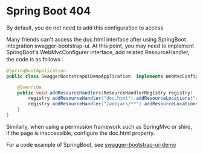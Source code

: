 # Spring Boot 404

By default, you do not need to add this configuration to access

Many friends can't access the doc.html interface after using SpringBoot integration swagger-bootstrap-ui. At this point, you may need to implement SpringBoot's WebMvcConfigurer interface, add related ResourceHandler, the code is as follows：

```java
@SpringBootApplication
public class SwaggerBootstrapUiDemoApplication  implements WebMvcConfigurer{

	@Override
	public void addResourceHandlers(ResourceHandlerRegistry registry) {
		registry.addResourceHandler("doc.html").addResourceLocations("classpath*:/META-INF/resources/");
		registry.addResourceHandler("/webjars/**").addResourceLocations("classpath*:/META-INF/resources/webjars/");
	}
}
```

Similarly, when using a permission framework such as SpringMvc or shiro, if the page is inaccessible, configure the doc.html property.

For a code example of SpringBoot, see [swagger-bootstrap-ui-demo](https://gitee.com/xiaoym/swagger-bootstrap-ui-demo/tree/master/swagger-bootstrap-ui-demo)